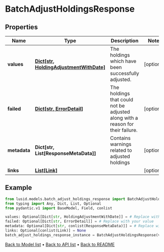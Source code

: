 # BatchAdjustHoldingsResponse

## Properties
Name | Type | Description | Notes
------------ | ------------- | ------------- | -------------
**values** | [**Dict[str, HoldingAdjustmentWithDate]**](HoldingAdjustmentWithDate.md) | The holdings which have been successfully adjusted. | [optional] 
**failed** | [**Dict[str, ErrorDetail]**](ErrorDetail.md) | The holdings that could not be adjusted along with a reason for their failure. | [optional] 
**metadata** | **Dict[str, List[ResponseMetaData]]** | Contains warnings related to adjusted holdings | [optional] 
**links** | [**List[Link]**](Link.md) |  | [optional] 
## Example

```python
from lusid.models.batch_adjust_holdings_response import BatchAdjustHoldingsResponse
from typing import Any, Dict, List, Optional
from pydantic.v1 import BaseModel, Field, conlist

values: Optional[Dict[str, HoldingAdjustmentWithDate]] = # Replace with your value
failed: Optional[Dict[str, ErrorDetail]] = # Replace with your value
metadata: Optional[Dict[str, conlist(ResponseMetaData)]] = # Replace with your value
links: Optional[conlist(Link)] = None
batch_adjust_holdings_response_instance = BatchAdjustHoldingsResponse(values=values, failed=failed, metadata=metadata, links=links)

```

[Back to Model list](../README.md#documentation-for-models) &#8226; [Back to API list](../README.md#documentation-for-api-endpoints) &#8226; [Back to README](../README.md)

